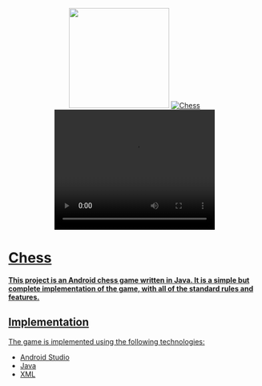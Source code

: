 <p align="center">
   <img src="https://github.com/4rju9/Chess/assets/63835760/f3c41679-e17f-4806-855f-644b21c29e24"
     width="200" 
     height="200" />
   <a href="https://github.com/4rju9/Chess"><img src="https://github.com/4rju9/Chess/assets/63835760/2886a98a-2d96-4f58-8c73-831bd644070f" alt="Chess"</a>
   <br>
      <video width="320" height="240" controls>
  <source src="https://github.com/4rju9/Chess/assets/63835760/ef5a2858-0e66-42ca-95eb-dbe8158a3371" type="video/ogg">
</video>
   <br>
</p>
<h1>Chess</h1>
<b>This project is an Android chess game written in Java. It is a simple but complete implementation of the game, with all of the standard rules and features. </b>

## Implementation
The game is implemented using the following technologies:
   * Android Studio
   * Java
   * XML

<!-- ## Usage
<b>Disclaimer :</b>
* This app is not published on Playstore, you have to download this from
* Official website
* This GitHub Page
(after that downloading follow the steps below)


**Step 1** => Download the APK [Click To Download](https://index.4rju9.workers.dev/0:/timeTableApp/app-release.apk)

**Step 2** => Go to download section of your browser / Or find the APK file in your phone's storage

**Step 3** => Tap on the apk file to open and then click install

<b>Important :</b>
* Because the app is not published on Playstore, that's why the Playstore doesn't Recognise it
* Playstore will prompt something like that it doesn't recognise the app's developer
* which means i have not published the app on Playstore and they do not know about me and this app
* It's alright, whatever prompt the Playstore is showing, you have to just click okey/next.
* after you install it, it will show you that there's nothing wrong in the app, and it's totally safe.

**Step 4** => Run the app
* Create an account or Login into your account if you already have one
* Select your course and semester

No more steps, all done ✅ -->
